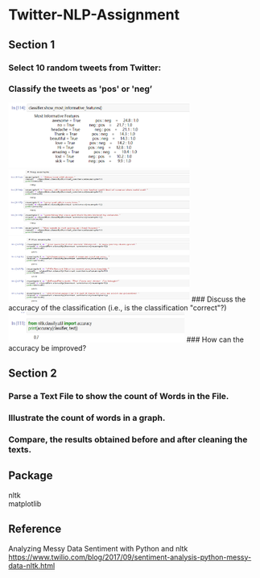 # Twitter-NLP-Assignment

## Section 1
### Select 10 random tweets from Twitter:
### Classify the tweets as 'pos' or 'neg’
<img width="360" height="130" src="https://github.com/hwyu99/Twitter-NLP-Assignment/blob/master/1.1.png"/>
<img width="360" height="130" src="https://github.com/hwyu99/Twitter-NLP-Assignment/blob/master/1.2.png"/>
<img width="360" height="130" src="https://github.com/hwyu99/Twitter-NLP-Assignment/blob/master/1.3.png"/>  
### Discuss the accuracy of the classification (i.e., is the classification "correct"?)  
<img width="350" height="60" src="https://github.com/hwyu99/Twitter-NLP-Assignment/blob/master/1.4.png"/>
### How can the accuracy be improved?


## Section 2
### Parse a Text File to show the count of Words in the File.
### Illustrate the count of words in a graph. 
### Compare, the results obtained before and after cleaning the texts.

## Package
nltk  
matplotlib  

## Reference  
Analyzing Messy Data Sentiment with Python and nltk  
https://www.twilio.com/blog/2017/09/sentiment-analysis-python-messy-data-nltk.html
